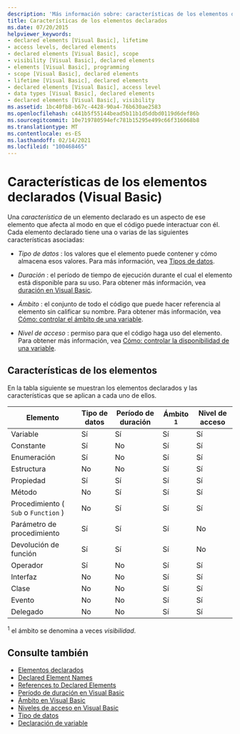 ```yaml
---
description: 'Más información sobre: características de los elementos declarados (Visual Basic)'
title: Características de los elementos declarados
ms.date: 07/20/2015
helpviewer_keywords:
- declared elements [Visual Basic], lifetime
- access levels, declared elements
- declared elements [Visual Basic], scope
- visibility [Visual Basic], declared elements
- elements [Visual Basic], programming
- scope [Visual Basic], declared elements
- lifetime [Visual Basic], declared elements
- declared elements [Visual Basic], access level
- data types [Visual Basic], declared elements
- declared elements [Visual Basic], visibility
ms.assetid: 1bc40fb8-b67c-4428-90a4-76b630ae2583
ms.openlocfilehash: c441b5f55144bead5b11b1d5ddbd0119d6def86b
ms.sourcegitcommit: 10e719780594efc781b15295e499c66f316068b8
ms.translationtype: MT
ms.contentlocale: es-ES
ms.lasthandoff: 02/14/2021
ms.locfileid: "100468465"
---
```

# <a name="declared-element-characteristics-visual-basic"></a>Características de los elementos declarados (Visual Basic)

Una *característica* de un elemento declarado es un aspecto de ese elemento que afecta al modo en que el código puede interactuar con él. Cada elemento declarado tiene una o varias de las siguientes características asociadas:  
  
- *Tipo de datos* : los valores que el elemento puede contener y cómo almacena esos valores. Para más información, vea [Tipos de datos](../../../language-reference/data-types/index.md).  
  
- *Duración* : el período de tiempo de ejecución durante el cual el elemento está disponible para su uso. Para obtener más información, vea [duración en Visual Basic](lifetime.md).  
  
- *Ámbito* : el conjunto de todo el código que puede hacer referencia al elemento sin calificar su nombre. Para obtener más información, vea [Cómo: controlar el ámbito de una variable](how-to-control-the-scope-of-a-variable.md).  
  
- *Nivel de acceso* : permiso para que el código haga uso del elemento. Para obtener más información, vea [Cómo: controlar la disponibilidad de una variable](how-to-control-the-availability-of-a-variable.md).  
  
## <a name="characteristics-of-the-elements"></a>Características de los elementos  

 En la tabla siguiente se muestran los elementos declarados y las características que se aplican a cada uno de ellos.  
  
|Elemento|Tipo de datos|Período de duración|Ámbito <sup>1</sup>|Nivel de acceso|  
|-------------|---------------|--------------|------------------------|------------------|  
|Variable|Sí|Sí|Sí|Sí|  
|Constante|Sí|No|Sí|Sí|  
|Enumeración|Sí|No|Sí|Sí|  
|Estructura|No|No|Sí|Sí|  
|Propiedad|Sí|Sí|Sí|Sí|  
|Método|No|Sí|Sí|Sí|  
|Procedimiento ( `Sub` o `Function` )|No|Sí|Sí|Sí|  
|Parámetro de procedimiento|Sí|Sí|Sí|No|  
|Devolución de función|Sí|Sí|Sí|No|  
|Operador|Sí|No|Sí|Sí|  
|Interfaz|No|No|Sí|Sí|  
|Clase|No|No|Sí|Sí|  
|Evento|No|No|Sí|Sí|  
|Delegado|No|No|Sí|Sí|  
  
 <sup>1</sup> el ámbito se denomina a veces *visibilidad*.  
  
## <a name="see-also"></a>Consulte también

- [Elementos declarados](index.md)
- [Declared Element Names](declared-element-names.md)
- [References to Declared Elements](references-to-declared-elements.md)
- [Período de duración en Visual Basic](lifetime.md)
- [Ámbito en Visual Basic](scope.md)
- [Niveles de acceso en Visual Basic](access-levels.md)
- [Tipo de datos](../data-types/index.md)
- [Declaración de variable](../variables/variable-declaration.md)

